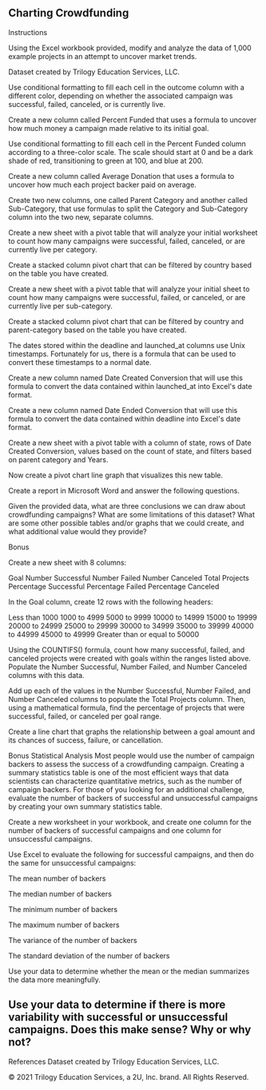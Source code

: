 Charting Crowdfunding
----------------------

Instructions

Using the Excel workbook provided, modify and analyze the data of 1,000 example projects in an attempt to uncover market trends.


Dataset created by Trilogy Education Services, LLC.


Use conditional formatting to fill each cell in the outcome column with a different color, depending on whether the associated campaign was successful, failed, canceled, or is currently live.

Create a new column called Percent Funded that uses a formula to uncover how much money a campaign made relative to its initial goal.



Use conditional formatting to fill each cell in the Percent Funded column according to a three-color scale. The scale should start at 0 and be a dark shade of red, transitioning to green at 100, and blue at 200.


Create a new column called Average Donation that uses a formula to uncover how much each project backer paid on average.


Create two new columns, one called Parent Category and another called Sub-Category, that use formulas to split the Category and Sub-Category column into the two new, separate columns.





Create a new sheet with a pivot table that will analyze your initial worksheet to count how many campaigns were successful, failed, canceled, or are currently live per category.


Create a stacked column pivot chart that can be filtered by country based on the table you have created.





Create a new sheet with a pivot table that will analyze your initial sheet to count how many campaigns were successful, failed, or canceled, or are currently live per sub-category.


Create a stacked column pivot chart that can be filtered by country and parent-category based on the table you have created.




The dates stored within the deadline and launched_at columns use Unix timestamps. Fortunately for us, there is a formula that can be used to convert these timestamps to a normal date.


Create a new column named Date Created Conversion that will use this formula to convert the data contained within launched_at into Excel's date format.


Create a new column named Date Ended Conversion that will use this formula to convert the data contained within deadline into Excel's date format.





Create a new sheet with a pivot table with a column of state, rows of Date Created Conversion, values based on the count of state, and filters based on parent category and Years.


Now create a pivot chart line graph that visualizes this new table.




Create a report in Microsoft Word and answer the following questions.



Given the provided data, what are three conclusions we can draw about crowdfunding campaigns?
What are some limitations of this dataset?
What are some other possible tables and/or graphs that we could create, and what additional value would they provide?


Bonus


Create a new sheet with 8 columns:

Goal
Number Successful
Number Failed
Number Canceled
Total Projects
Percentage Successful
Percentage Failed
Percentage Canceled



In the Goal column, create 12 rows with the following headers:

Less than 1000
1000 to 4999
5000 to 9999
10000 to 14999
15000 to 19999
20000 to 24999
25000 to 29999
30000 to 34999
35000 to 39999
40000 to 44999
45000 to 49999
Greater than or equal to 50000




Using the COUNTIFS() formula, count how many successful, failed, and canceled projects were created with goals within the ranges listed above. Populate the Number Successful, Number Failed, and Number Canceled columns with this data.


Add up each of the values in the Number Successful, Number Failed, and Number Canceled columns to populate the Total Projects column. Then, using a mathematical formula, find the percentage of projects that were successful, failed, or canceled per goal range.


Create a line chart that graphs the relationship between a goal amount and its chances of success, failure, or cancellation.



Bonus Statistical Analysis
Most people would use the number of campaign backers to assess the success of a crowdfunding campaign. Creating a summary statistics table is one of the most efficient ways that data scientists can characterize quantitative metrics, such as the number of campaign backers.
For those of you looking for an additional challenge, evaluate the number of backers of successful and unsuccessful campaigns by creating your own summary statistics table.


Create a new worksheet in your workbook, and create one column for the number of backers of successful campaigns and one column for unsuccessful campaigns.



Use Excel to evaluate the following for successful campaigns, and then do the same for unsuccessful campaigns:


The mean number of backers


The median number of backers


The minimum number of backers


The maximum number of backers


The variance of the number of backers


The standard deviation of the number of backers




Use your data to determine whether the mean or the median summarizes the data more meaningfully.


Use your data to determine if there is more variability with successful or unsuccessful campaigns. Does this make sense? Why or why not?
-------------------------
References
Dataset created by Trilogy Education Services, LLC.

© 2021 Trilogy Education Services, a 2U, Inc. brand. All Rights Reserved.
